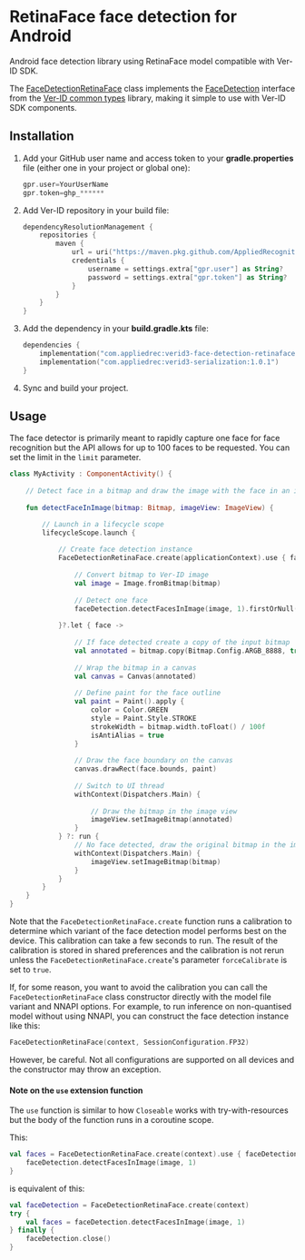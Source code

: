 # RetinaFace face detection for Android

Android face detection library using RetinaFace model compatible with Ver-ID SDK.

The [FaceDetectionRetinaFace](./lib/src/main/java/com/appliedrec/verid3/facedetection/retinaface/FaceDetectionRetinaFace.kt) class implements the [FaceDetection](https://github.com/AppliedRecognition/Ver-ID-Common-Types-Android/blob/main/lib/src/main/java/com/appliedrec/verid3/common/FaceDetection.kt) interface from the [Ver-ID common types](https://github.com/AppliedRecognition/Ver-ID-Common-Types-Android) library, making it simple to use with Ver-ID SDK components.

## Installation

1. Add your GitHub user name and access token to your **gradle.properties** file (either one in your project or global one):

    ```groovy
    gpr.user=YourUserName
    gpr.token=ghp_******
    ```
2. Add Ver-ID repository in your build file:

    ```kotlin
    dependencyResolutionManagement {
        repositories {
            maven {
                url = uri("https://maven.pkg.github.com/AppliedRecognition/Ver-ID-3D-Android-Libraries")
                credentials {
                    username = settings.extra["gpr.user"] as String?
                    password = settings.extra["gpr.token"] as String?
                }
            }
        }
    }
    ```
3. Add the dependency in your **build.gradle.kts** file:

    ```kotlin
    dependencies {
        implementation("com.appliedrec:verid3-face-detection-retinaface:1.0.0")
        implementation("com.appliedrec:verid3-serialization:1.0.1")
    }
    ```
4. Sync and build your project.

## Usage

The face detector is primarily meant to rapidly capture one face for face recognition but the API allows for up to 100 faces to be requested. You can set the limit in the `limit` parameter.

```kotlin
class MyActivity : ComponentActivity() {
    
    // Detect face in a bitmap and draw the image with the face in an image view
    
    fun detectFaceInImage(bitmap: Bitmap, imageView: ImageView) {

        // Launch in a lifecycle scope
        lifecycleScope.launch {
        
            // Create face detection instance
            FaceDetectionRetinaFace.create(applicationContext).use { faceDetection ->
            
                // Convert bitmap to Ver-ID image
                val image = Image.fromBitmap(bitmap)
                
                // Detect one face
                faceDetection.detectFacesInImage(image, 1).firstOrNull()
                
            }?.let { face ->
                
                // If face detected create a copy of the input bitmap
                val annotated = bitmap.copy(Bitmap.Config.ARGB_8888, true)
                
                // Wrap the bitmap in a canvas
                val canvas = Canvas(annotated)
                
                // Define paint for the face outline
                val paint = Paint().apply {
                    color = Color.GREEN
                    style = Paint.Style.STROKE
                    strokeWidth = bitmap.width.toFloat() / 100f
                    isAntiAlias = true
                }
                
                // Draw the face boundary on the canvas
                canvas.drawRect(face.bounds, paint)
                
                // Switch to UI thread
                withContext(Dispatchers.Main) {
                
                    // Draw the bitmap in the image view
                    imageView.setImageBitmap(annotated)
                }
            } ?: run {
                // No face detected, draw the original bitmap in the image view
                withContext(Dispatchers.Main) {
                    imageView.setImageBitmap(bitmap)
                }
            }
        }
    }
}
```

Note that the `FaceDetectionRetinaFace.create` function runs a calibration to determine which variant of the face detection model performs best on the device. This calibration can take a few seconds to run. The result of the calibration is stored in shared preferences and the calibration is not rerun unless the `FaceDetectionRetinaFace.create`'s parameter `forceCalibrate` is set to `true`.

If, for some reason, you want to avoid the calibration you can call the `FaceDetectionRetinaFace` class constructor directly with the model file variant and NNAPI options. For example, to run inference on non-quantised model without using NNAPI, you can construct the face detection instance like this:

```kotlin
FaceDetectionRetinaFace(context, SessionConfiguration.FP32)
```
However, be careful. Not all configurations are supported on all devices and the constructor may throw an exception.

#### Note on the `use` extension function

The `use` function is similar to how `Closeable` works with try-with-resources but the body of the function runs in a coroutine scope.

This:

```kotlin
val faces = FaceDetectionRetinaFace.create(context).use { faceDetection ->
    faceDetection.detectFacesInImage(image, 1)
}
```
is equivalent of this:

```kotlin
val faceDetection = FaceDetectionRetinaFace.create(context)
try {
    val faces = faceDetection.detectFacesInImage(image, 1)
} finally {
    faceDetection.close()
}
```

